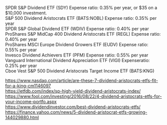 
SPDR S&P Dividend ETF (SDY)   Expense ratio: 0.35% per year, or $35 on a $10,000 investment.     
S&P 500 Dividend Aristocrats ETF (BATS:NOBL)  Expense ratio: 0.35% per year    
SPDR S&P Global Dividend ETF (WDIV)  Expense ratio: 0.40% per year
ProShares S&P MidCap 400 Dividend Aristocrats ETF (REGL)  Expense ratio: 0.40% per year  
ProShares MSCI Europe Dividend Growers ETF (EUDV) Expense ratio: 0.55% per year    
Invesco Dividend Achievers ETF (PFM)  Expense ratio: 0.55% per year
Vanguard International Dividend Appreciation ETF (VIGI)  Expenseratio: 0.25% per year   
Cboe Vest S&P 500 Dividend Aristocrats Target Income ETF (BATS:KNG)   


https://www.nasdaq.com/article/are-these-7-dividend-aristocrats-etfs-fit-for-a-king-cm1146097     
https://etfdb.com/index/sp-high-yield-dividend-aristocrats-index/     
https://www.fool.com/investing/2016/08/22/4-dividend-aristocrats-etfs-for-your-income-portfo.aspx    
https://www.dividendinvestor.com/best-dividend-aristocrats-etfs/      
https://finance.yahoo.com/news/5-dividend-aristocrat-etfs-growing-144029880.html       
